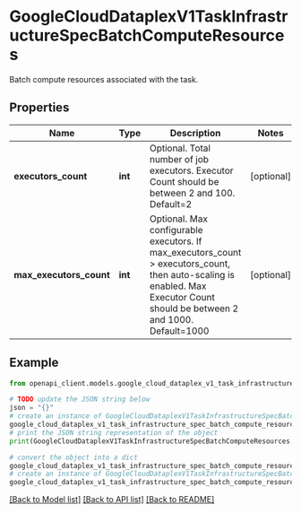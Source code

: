 # GoogleCloudDataplexV1TaskInfrastructureSpecBatchComputeResources

Batch compute resources associated with the task.

## Properties

Name | Type | Description | Notes
------------ | ------------- | ------------- | -------------
**executors_count** | **int** | Optional. Total number of job executors. Executor Count should be between 2 and 100. Default&#x3D;2 | [optional] 
**max_executors_count** | **int** | Optional. Max configurable executors. If max_executors_count &gt; executors_count, then auto-scaling is enabled. Max Executor Count should be between 2 and 1000. Default&#x3D;1000 | [optional] 

## Example

```python
from openapi_client.models.google_cloud_dataplex_v1_task_infrastructure_spec_batch_compute_resources import GoogleCloudDataplexV1TaskInfrastructureSpecBatchComputeResources

# TODO update the JSON string below
json = "{}"
# create an instance of GoogleCloudDataplexV1TaskInfrastructureSpecBatchComputeResources from a JSON string
google_cloud_dataplex_v1_task_infrastructure_spec_batch_compute_resources_instance = GoogleCloudDataplexV1TaskInfrastructureSpecBatchComputeResources.from_json(json)
# print the JSON string representation of the object
print(GoogleCloudDataplexV1TaskInfrastructureSpecBatchComputeResources.to_json())

# convert the object into a dict
google_cloud_dataplex_v1_task_infrastructure_spec_batch_compute_resources_dict = google_cloud_dataplex_v1_task_infrastructure_spec_batch_compute_resources_instance.to_dict()
# create an instance of GoogleCloudDataplexV1TaskInfrastructureSpecBatchComputeResources from a dict
google_cloud_dataplex_v1_task_infrastructure_spec_batch_compute_resources_from_dict = GoogleCloudDataplexV1TaskInfrastructureSpecBatchComputeResources.from_dict(google_cloud_dataplex_v1_task_infrastructure_spec_batch_compute_resources_dict)
```
[[Back to Model list]](../README.md#documentation-for-models) [[Back to API list]](../README.md#documentation-for-api-endpoints) [[Back to README]](../README.md)


